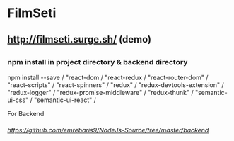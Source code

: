 # FilmSeti       

## http://filmseti.surge.sh/     (demo)

## 

### npm install in project directory & backend directory 

npm install --save / "react-dom /
                    "react-redux /
                    "react-router-dom" /
                    "react-scripts" /
                    "react-spinners" /
                    "redux" /
                    "redux-devtools-extension" /
                    "redux-logger" /
                    "redux-promise-middleware" /
                    "redux-thunk" /
                    "semantic-ui-css" /
                    "semantic-ui-react" /            

For Backend
###### https://github.com/emrebaris9/NodeJs-Source/tree/master/backend

